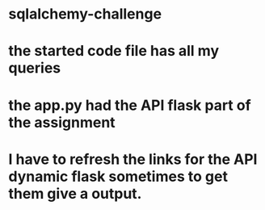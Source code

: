 # sqlalchemy-challenge

# the started code file has all my queries 
# the app.py had the API flask part of the assignment 
# I have to refresh the links for the API dynamic flask sometimes to get them give a output. 